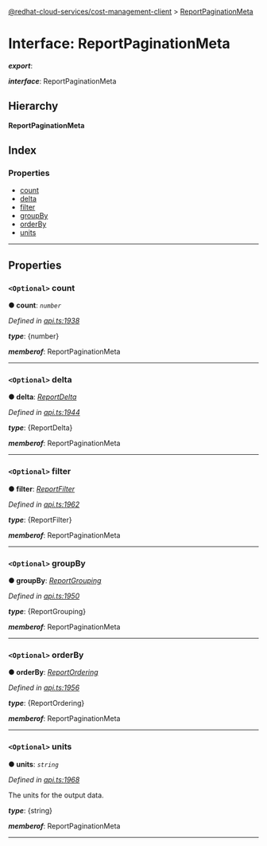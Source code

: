 [@redhat-cloud-services/cost-management-client](../README.md) > [ReportPaginationMeta](../interfaces/reportpaginationmeta.md)

# Interface: ReportPaginationMeta

*__export__*: 

*__interface__*: ReportPaginationMeta

## Hierarchy

**ReportPaginationMeta**

## Index

### Properties

* [count](reportpaginationmeta.md#count)
* [delta](reportpaginationmeta.md#delta)
* [filter](reportpaginationmeta.md#filter)
* [groupBy](reportpaginationmeta.md#groupby)
* [orderBy](reportpaginationmeta.md#orderby)
* [units](reportpaginationmeta.md#units)

---

## Properties

<a id="count"></a>

### `<Optional>` count

**● count**: *`number`*

*Defined in [api.ts:1938](https://github.com/rvsia/javascript-clients/blob/master/packages/cost-management/api.ts#L1938)*

*__type__*: {number}

*__memberof__*: ReportPaginationMeta

___
<a id="delta"></a>

### `<Optional>` delta

**● delta**: *[ReportDelta](reportdelta.md)*

*Defined in [api.ts:1944](https://github.com/rvsia/javascript-clients/blob/master/packages/cost-management/api.ts#L1944)*

*__type__*: {ReportDelta}

*__memberof__*: ReportPaginationMeta

___
<a id="filter"></a>

### `<Optional>` filter

**● filter**: *[ReportFilter](reportfilter.md)*

*Defined in [api.ts:1962](https://github.com/rvsia/javascript-clients/blob/master/packages/cost-management/api.ts#L1962)*

*__type__*: {ReportFilter}

*__memberof__*: ReportPaginationMeta

___
<a id="groupby"></a>

### `<Optional>` groupBy

**● groupBy**: *[ReportGrouping](reportgrouping.md)*

*Defined in [api.ts:1950](https://github.com/rvsia/javascript-clients/blob/master/packages/cost-management/api.ts#L1950)*

*__type__*: {ReportGrouping}

*__memberof__*: ReportPaginationMeta

___
<a id="orderby"></a>

### `<Optional>` orderBy

**● orderBy**: *[ReportOrdering](../modules/reportordering.md)*

*Defined in [api.ts:1956](https://github.com/rvsia/javascript-clients/blob/master/packages/cost-management/api.ts#L1956)*

*__type__*: {ReportOrdering}

*__memberof__*: ReportPaginationMeta

___
<a id="units"></a>

### `<Optional>` units

**● units**: *`string`*

*Defined in [api.ts:1968](https://github.com/rvsia/javascript-clients/blob/master/packages/cost-management/api.ts#L1968)*

The units for the output data.

*__type__*: {string}

*__memberof__*: ReportPaginationMeta

___

